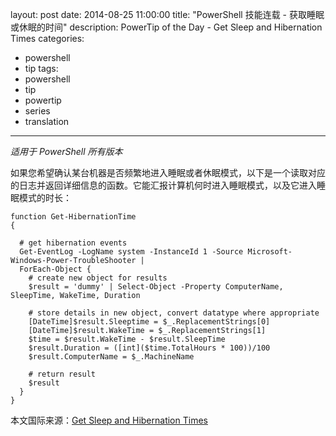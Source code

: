 ﻿layout: post
date: 2014-08-25 11:00:00
title: "PowerShell 技能连载 - 获取睡眠或休眠的时间"
description: PowerTip of the Day - Get Sleep and Hibernation Times
categories:
- powershell
- tip
tags:
- powershell
- tip
- powertip
- series
- translation
---
_适用于 PowerShell 所有版本_

如果您希望确认某台机器是否频繁地进入睡眠或者休眠模式，以下是一个读取对应的日志并返回详细信息的函数。它能汇报计算机何时进入睡眠模式，以及它进入睡眠模式的时长：

    function Get-HibernationTime
    {
      
      # get hibernation events
      Get-EventLog -LogName system -InstanceId 1 -Source Microsoft-Windows-Power-TroubleShooter |
      ForEach-Object {    
        # create new object for results
        $result = 'dummy' | Select-Object -Property ComputerName, SleepTime, WakeTime, Duration
        
        # store details in new object, convert datatype where appropriate
        [DateTime]$result.Sleeptime = $_.ReplacementStrings[0]
        [DateTime]$result.WakeTime = $_.ReplacementStrings[1]
        $time = $result.WakeTime - $result.SleepTime
        $result.Duration = ([int]($time.TotalHours * 100))/100
        $result.ComputerName = $_.MachineName
        
        # return result
        $result
      }
    }

<!--more-->
本文国际来源：[Get Sleep and Hibernation Times](http://community.idera.com/powershell/powertips/b/tips/posts/get-sleep-and-hibernation-times)

